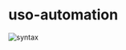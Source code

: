 # uso-automation

![syntax](https://github.com/alexandruradovici/uso-automation/workflows/syntax/badge.svg)
